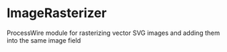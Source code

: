 ImageRasterizer
===============

ProcessWire module for rasterizing vector SVG images and adding them into the same image field
